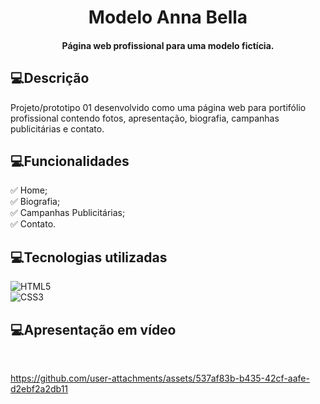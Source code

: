 <div align="center">
  
<h1> 
  Modelo Anna Bella    
</h1> 

#### Página web profissional para uma modelo fictícia.  

</div>

<h2>💻Descrição</h2>

Projeto/prototipo 01 desenvolvido como uma página web para portifólio profissional contendo fotos, apresentação, biografia, campanhas publicitárias e contato.

<h2>💻Funcionalidades</h2>

✅ Home; <br>
✅ Biografia; <br>
✅ Campanhas Publicitárias; <br>
✅ Contato.

<h2>💻Tecnologias utilizadas </h2>

![HTML5](https://img.shields.io/badge/HTML5-E34F26?style=for-the-badge&logo=html5&logoColor=white&labelColor=black&color=black) <br>
![CSS3](https://img.shields.io/badge/CSS3-1572B6?style=for-the-badge&logo=css3&logoColor=white&labelColor=black&color=black)

<h2>💻Apresentação em vídeo </h2>
<br>

https://github.com/user-attachments/assets/537af83b-b435-42cf-aafe-d2ebf2a2db11

